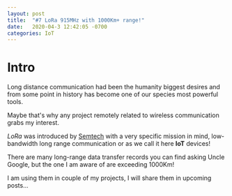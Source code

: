 ```yaml
---
layout: post
title:  "#7 LoRa 915MHz with 1000Km+ range!"
date:   2020-04-3 12:42:05 -0700
categories: IoT
---
```

# Intro
Long distance communication had been the humanity biggest desires and from some point in history has become one of our species most powerful tools.

Maybe that's why any project remotely related to wireless communication grabs my interest.

*LoRa* was introduced by [Semtech](https://www.semtech.com/lora/what-is-lora) with a very specific mission in mind, low-bandwidth long range communication or as we call it here **IoT** devices!

There are many long-range data transfer records you can find asking Uncle Google, but the one I am aware of are exceeding 1000Km!

I am using them in couple of my projects, I will share them in upcoming posts...

